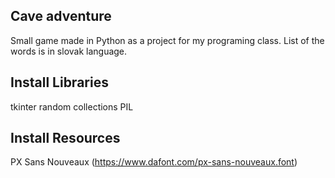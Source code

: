 ## Cave adventure
Small game made in Python as a project for my programing class.
List of the words is in slovak language.
## Install Libraries
tkinter
random
collections
PIL
## Install Resources
PX Sans Nouveaux (https://www.dafont.com/px-sans-nouveaux.font)
